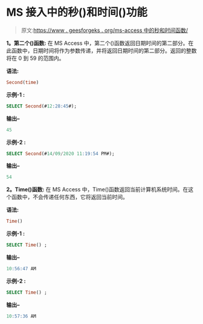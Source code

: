 # MS 接入中的秒()和时间()功能

> 原文:[https://www . geesforgeks . org/ms-access 中的秒和时间函数/](https://www.geeksforgeeks.org/second-and-time-function-in-ms-access/)

**1。第二个()函数:**
在 MS Access 中，第二个()函数返回日期时间的第二部分。在此函数中，日期时间将作为参数传递，并将返回日期时间的第二部分。返回的整数将在 0 到 59 的范围内。

**语法:**

```sql
Second(time)
```

**示例-1 :**

```sql
SELECT Second(#12:28:45#);
```

**输出–**

```sql
45 
```

**示例-2 :**

```sql
SELECT Second(#14/09/2020 11:19:54 PM#);
```

**输出–**

```sql
54
```

**2。Time()函数:**
在 MS Access 中，Time()函数返回当前计算机系统时间。在这个函数中，不会传递任何东西，它将返回当前时间。

**语法:**

```sql
Time()
```

**示例-1 :**

```sql
SELECT Time() ;
```

**输出–**

```sql
10:56:47 AM
```

**示例-2 :**

```sql
SELECT Time() ;
```

**输出–**

```sql
10:57:36 AM
```